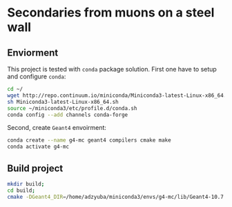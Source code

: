 # Secondaries from muons on a steel wall


## Enviorment

This project is tested with `conda` package solution.
First one have to setup and configure `conda`:
```bash
cd ~/
wget http://repo.continuum.io/miniconda/Miniconda3-latest-Linux-x86_64.sh
sh Miniconda3-latest-Linux-x86_64.sh
source ~/miniconda3/etc/profile.d/conda.sh
conda config --add channels conda-forge
```

Second, create `Geant4` envoirment:
```bash
conda create --name g4-mc geant4 compilers cmake make
conda activate g4-mc
```

## Build project

```bash
mkdir build;
cd build;
cmake -DGeant4_DIR=/home/adzyuba/miniconda3/envs/g4-mc/lib/Geant4-10.7.1/ ../GGS
```
